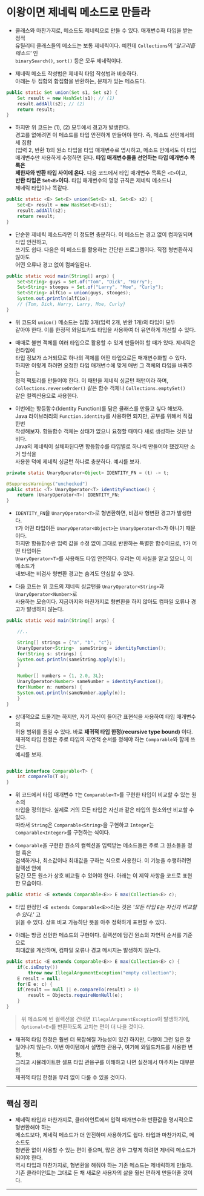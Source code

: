 # 이왕이면 제네릭 메소드로 만들라

- 클래스와 마찬가지로, 메소드도 제네릭으로 만들 수 있다. 매개변수화 타입을 받는 정적  
  유틸리티 클래스들의 메소드는 보통 제네릭이다. 예컨데 `Collections`의 _'알고리즘 메소드'_ 인  
  `binarySearch()`, `sort()` 등은 모두 제네릭이다.

- 제네릭 메소드 작성법은 제네릭 타입 작성법과 비슷하다.  
  아래는 두 집합의 합집합을 반환하는, 문제가 있는 메소드다.

```java
public static Set union(Set s1, Set s2) {
    Set result = new HashSet(s1); // (1)
    result.addAll(s2); // (2)
    return result;
}
```

- 하지만 위 코드는 (1), (2) 모두에서 경고가 발생한다.  
  경고를 없애려면 이 메소드를 타입 안전하게 만들어야 한다. 즉, 메소드 선언에서의 세 집합  
  (입력 2, 반환 1)의 원소 타입을 타입 매개변수로 명시하고, 메소드 안에서도 이 타입  
  매개변수만 사용하게 수정하면 된다. **타입 매개변수들을 선언하는 타입 매개변수 목록은**  
  **제한자와 반환 타입 사이에 온다.** 다음 코드에서 타입 매개변수 목록은 `<E>`이고,  
  **반환 타입은 `Set<E>`이다.** 타입 매개변수의 명명 규칙은 제네릭 메소드나  
  제네릭 타입이나 똑같다.

```java
public static <E> Set<E> union(Set<E> s1, Set<E> s2) {
    Set<E> result = new HashSet<E>(s1);
    result.addAll(s2);
    return result;
}
```

- 단순한 제네릭 메소드라면 이 정도면 충분하다. 이 메소드는 경고 없이 컴파일되며 타입 안전하고,  
  쓰기도 쉽다. 다음은 이 메소드를 활용하는 간단한 프로그램이다. 직접 형변환하지 않아도  
  어떤 오류나 경고 없이 컴파일된다.

```java
public static void main(String[] args) {
    Set<String> guys = Set.of("Tom", "Dick", "Harry");
    Set<String> stooges = Set.of("Larry", "Moe", "Curly");
    Set<String> alfCio = union(guys, stooges);
    System.out.println(alfCio);
    // {Tom, Dick, Harry, Larry, Moe, Curly}
}
```

- 위 코드의 `union()` 메소드는 집합 3개(입력 2개, 반환 1개)의 타입이 모두  
  같아야 한다. 이를 한정적 와일드카드 타입을 사용하여 더 유연하게 개선할 수 있다.

- 때때로 불변 객체를 여러 타입으로 활용할 수 있게 만들어야 할 때가 있다. 제네릭은 런타임에  
  타입 정보가 소거되므로 하나의 객체를 어떤 타입으로든 매개변수화할 수 있다.  
  하지만 이렇게 하려면 요청한 타입 매개변수에 맞게 매번 그 객체의 타입을 바꿔주는  
  정적 팩토리를 만들어야 한다. 이 패턴을 제네릭 싱글턴 패턴이라 하며,  
  `Collections.reverseOrder()` 같은 함수 객체나 `Collections.emptySet()`  
  같은 컬렉션용으로 사용한다.

- 이번에는 항등함수(Identity Function)를 담은 클래스를 만들고 싶다 해보자.  
  Java 라이브러리의 `Function.identity`를 사용하면 되지만, 공부를 위해서 직접 한번  
  작성해보자. 항등함수 객체는 상태가 없으니 요청할 때마다 새로 생성하는 것은 낭비다.  
  Java의 제네릭이 실체화된다면 항등함수를 타입별로 하나씩 만들어야 했겠지만 소거 방식을  
  사용한 덕에 제네릭 싱글턴 하나로 충분하다. 예시를 보자.

```java
private static UnaryOperator<Object> IDENTITY_FN = (t) -> t;

@SuppressWarnings("unchecked")
public static <T> UnaryOperator<T> identityFunction() {
    return (UnaryOperator<T>) IDENTITY_FN;
}
```

- `IDENTITY_FN`을 `UnaryOperator<T>`로 형변환하면, 비검사 형변환 경고가 발생한다.  
  `T`가 어떤 타입이든 `UnaryOperator<Object>`는 `UnaryOperator<T>`가 아니기 때문이다.  
  하지만 항등함수란 입력 값을 수정 없이 그대로 반환하는 특별한 함수이므로, `T`가 어떤 타입이든  
  `UnaryOperator<T>`를 사용해도 타입 안전하다. 우리는 이 사실을 알고 있으니, 이 메소드가  
  내보내는 비검사 형변환 경고는 숨겨도 안심할 수 있다.

- 다음 코드는 위 코드의 제네릭 싱글턴을 `UnaryOperator<String>`과 `UnaryOperator<Number>`로  
  사용하는 모습이다. 지금까지와 마찬가지로 형변환을 하지 않아도 컴파일 오류나 경고가 발생하지 않는다.

```java
public static void main(String[] args) {

    //..

    String[] strings = {"a", "b", "c"};
    UnaryOperator<String>  sameString = identityFunction();
    for(String s: strings) {
	System.out.println(sameString.apply(s));
    }

    Number[] numbers = {1, 2.0, 3L};
    UnaryOperator<Number> sameNumber = identityFunction();
    for(Number n: numbers) {
	System.out.println(sameNumber.apply(n));
    }
}
```

- 상대적으로 드물기는 하지만, 자기 자신이 들어간 표현식을 사용하여 타입 매개변수의  
  허용 범위를 줄일 수 있다. 바로 **재귀적 타입 한정(recursive type bound)** 이다.  
  재귀적 타입 한정은 주로 타입의 자연적 순서를 정해야 하는 `Comparable`와 함께 쓰인다.  
  예시를 보자.

```java

public interface Comparable<T> {
    int compareTo(T o);
}
```

- 위 코드에서 타입 매개변수 `T`는 `Comparable<T>`를 구현한 타입이 비교할 수 있는 원소의  
  타입을 정의한다. 실제로 거의 모든 타입은 자신과 같은 타입의 원소와만 비교할 수 있다.  
  따라서 `String`은 `Comparable<String>`을 구현하고 `Integer`는  
  `Comparable<Integer>`를 구현하는 식이다.

- `Comparable`을 구현한 원소의 컬렉션을 입력받는 메소드들은 주로 그 원소들을 정렬 혹은  
  검색하거나, 최소값이나 최대값을 구하는 식으로 사용한다. 이 기능을 수행하려면 컬렉션 안에  
  담긴 모든 원소가 상호 비교될 수 있어야 한다. 아래는 이 제약 사항을 코드로 표현한 모습이다.

```java
public static <E extends Comparable<E>> E max(Collection<E> c);
```

- 타입 한정인 `<E extends Comparable<E>>`라는 것은 _'모든 타입 `E`는 자신과 비교할 수 있다.'_ 고  
  읽을 수 있다. 상호 비교 가능하단 뜻을 아주 정확하게 표현할 수 있다.

- 아래는 방금 선언한 메소드의 구현이다. 컬렉션에 담긴 원소의 자연적 순서를 기준으로  
  최대값을 계산하며, 컴파일 오류나 경고 메시지는 발생하지 않는다.

```java
public static <E extends Comparable<E>> E max(Collection<E> c) {
    if(c.isEmpty())
        throw new IllegalArgumentException("empty collection");
    E result = null;
    for(E e: c) {
	if(result == null || e.compareTo(result) > 0)
	    result = Objects.requireNonNull(e);
    }
}
```

> 위 메소드에 빈 컬렉션을 건네면 `IllegalArgumentException`이 발생하기에,  
> `Optional<E>`를 반환하도록 고치는 편이 더 나을 것이다.

- 재귀적 타입 한정은 훨씬 더 복잡해질 가능성이 있긴 하지만, 다행이 그런 일은 잘  
  일어나지 않는다. 이번 아이템에서 설명한 관용구, 여기에 와일드카드를 사용한 변형,  
  그리고 시뮬레이트한 셀프 타입 관용구를 이해하고 나면 실전에서 마주치는 대부분의  
  재귀적 타입 한정을 무리 없이 다룰 수 있을 것이다.

<hr/>

## 핵심 정리

- 제네릭 타입과 마찬가지로, 클라이언트에서 입력 매개변수와 반환값을 명시적으로 형변환해야 하는  
  메소드보다, 제네릭 메소드가 더 안전하며 사용하기도 쉽다. 타입과 마찬가지로, 메소드도  
  형변환 없이 사용할 수 있는 편이 좋으며, 많은 경우 그렇게 하려면 제네릭 메소드가 되어야 한다.  
  역시 타입과 마찬가지로, 형변환을 해줘야 하는 기존 메소드는 제네릭하게 만들자.  
  기존 클라이언트는 그대로 둔 채 새로운 사용자의 삶을 훨씬 편하게 만들어줄 것이다.

<hr/>
